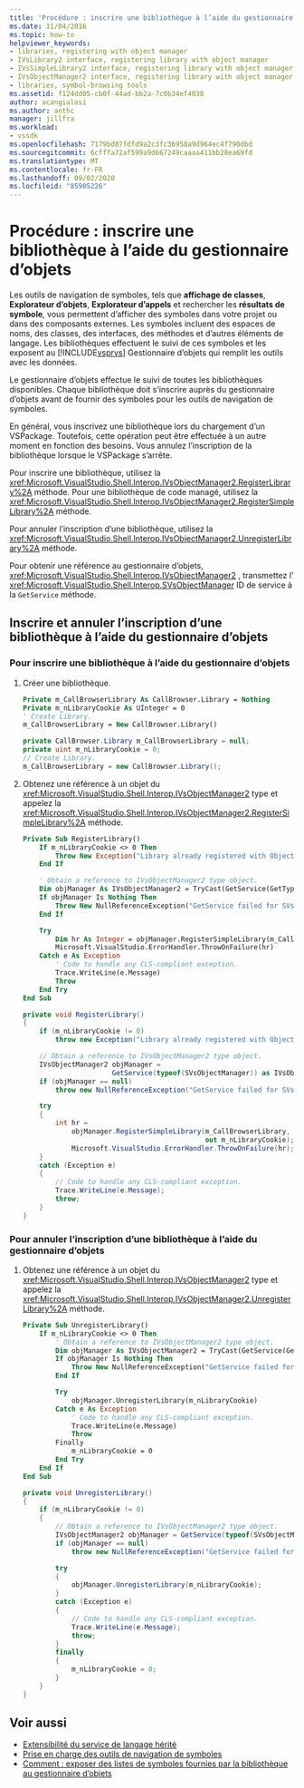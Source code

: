 ```yaml
---
title: 'Procédure : inscrire une bibliothèque à l’aide du gestionnaire d’objets | Microsoft Docs'
ms.date: 11/04/2016
ms.topic: how-to
helpviewer_keywords:
- libraries, registering with object manager
- IVsLibrary2 interface, registering library with object manager
- IVsSimpleLibrary2 interface, registering library with object manager
- IVsObjectManager2 interface, registering library with object manager
- libraries, symbol-browsing tools
ms.assetid: f124dd05-cb0f-44ad-bb2a-7c0b34ef4038
author: acangialosi
ms.author: anthc
manager: jillfra
ms.workload:
- vssdk
ms.openlocfilehash: 7179bd87fdfd9a2c3fc36958a9d964ec4f790dbd
ms.sourcegitcommit: 6cfffa72af599a9d667249caaaa411bb28ea69fd
ms.translationtype: MT
ms.contentlocale: fr-FR
ms.lasthandoff: 09/02/2020
ms.locfileid: "85905226"
---
```

# <a name="how-to-register-a-library-with-the-object-manager"></a>Procédure : inscrire une bibliothèque à l’aide du gestionnaire d’objets
Les outils de navigation de symboles, tels que **affichage de classes**, **Explorateur d’objets**, **Explorateur d’appels** et rechercher les **résultats de symbole**, vous permettent d’afficher des symboles dans votre projet ou dans des composants externes. Les symboles incluent des espaces de noms, des classes, des interfaces, des méthodes et d’autres éléments de langage. Les bibliothèques effectuent le suivi de ces symboles et les exposent au [!INCLUDE[vsprvs](../../code-quality/includes/vsprvs_md.md)] Gestionnaire d’objets qui remplit les outils avec les données.

 Le gestionnaire d’objets effectue le suivi de toutes les bibliothèques disponibles. Chaque bibliothèque doit s’inscrire auprès du gestionnaire d’objets avant de fournir des symboles pour les outils de navigation de symboles.

 En général, vous inscrivez une bibliothèque lors du chargement d’un VSPackage. Toutefois, cette opération peut être effectuée à un autre moment en fonction des besoins. Vous annulez l’inscription de la bibliothèque lorsque le VSPackage s’arrête.

 Pour inscrire une bibliothèque, utilisez la <xref:Microsoft.VisualStudio.Shell.Interop.IVsObjectManager2.RegisterLibrary%2A> méthode. Pour une bibliothèque de code managé, utilisez la <xref:Microsoft.VisualStudio.Shell.Interop.IVsObjectManager2.RegisterSimpleLibrary%2A> méthode.

 Pour annuler l’inscription d’une bibliothèque, utilisez la <xref:Microsoft.VisualStudio.Shell.Interop.IVsObjectManager2.UnregisterLibrary%2A> méthode.

 Pour obtenir une référence au gestionnaire d’objets, <xref:Microsoft.VisualStudio.Shell.Interop.IVsObjectManager2> , transmettez l' <xref:Microsoft.VisualStudio.Shell.Interop.SVsObjectManager> ID de service à la `GetService` méthode.

## <a name="register-and-unregister-a-library-with-the-object-manager"></a>Inscrire et annuler l’inscription d’une bibliothèque à l’aide du gestionnaire d’objets

### <a name="to-register-a-library-with-the-object-manager"></a>Pour inscrire une bibliothèque à l’aide du gestionnaire d’objets

1. Créer une bibliothèque.

    ```vb
    Private m_CallBrowserLibrary As CallBrowser.Library = Nothing
    Private m_nLibraryCookie As UInteger = 0
    ' Create Library.
    m_CallBrowserLibrary = New CallBrowser.Library()
    ```

    ```csharp
    private CallBrowser.Library m_CallBrowserLibrary = null;
    private uint m_nLibraryCookie = 0;
    // Create Library.
    m_CallBrowserLibrary = new CallBrowser.Library();

    ```

2. Obtenez une référence à un objet du <xref:Microsoft.VisualStudio.Shell.Interop.IVsObjectManager2> type et appelez la <xref:Microsoft.VisualStudio.Shell.Interop.IVsObjectManager2.RegisterSimpleLibrary%2A> méthode.

    ```vb
    Private Sub RegisterLibrary()
        If m_nLibraryCookie <> 0 Then
            Throw New Exception("Library already registered with Object Manager")
        End If

        ' Obtain a reference to IVsObjectManager2 type object.
        Dim objManager As IVsObjectManager2 = TryCast(GetService(GetType(SVsObjectManager)), IVsObjectManager2)
        If objManager Is Nothing Then
            Throw New NullReferenceException("GetService failed for SVsObjectManager")
        End If

        Try
            Dim hr As Integer = objManager.RegisterSimpleLibrary(m_CallBrowserLibrary, m_nLibraryCookie)
            Microsoft.VisualStudio.ErrorHandler.ThrowOnFailure(hr)
        Catch e As Exception
            ' Code to handle any CLS-compliant exception.
            Trace.WriteLine(e.Message)
            Throw
        End Try
    End Sub
    ```

    ```csharp
    private void RegisterLibrary()
    {
        if (m_nLibraryCookie != 0)
            throw new Exception("Library already registered with Object Manager");

        // Obtain a reference to IVsObjectManager2 type object.
        IVsObjectManager2 objManager =
                          GetService(typeof(SVsObjectManager)) as IVsObjectManager2;
        if (objManager == null)
            throw new NullReferenceException("GetService failed for SVsObjectManager");

        try
        {
            int hr =
                objManager.RegisterSimpleLibrary(m_CallBrowserLibrary,
                                                 out m_nLibraryCookie);
                Microsoft.VisualStudio.ErrorHandler.ThrowOnFailure(hr);
        }
        catch (Exception e)
        {
            // Code to handle any CLS-compliant exception.
            Trace.WriteLine(e.Message);
            throw;
        }
    }

    ```

### <a name="to-unregister-a-library-with-the-object-manager"></a>Pour annuler l’inscription d’une bibliothèque à l’aide du gestionnaire d’objets

1. Obtenez une référence à un objet du <xref:Microsoft.VisualStudio.Shell.Interop.IVsObjectManager2> type et appelez la <xref:Microsoft.VisualStudio.Shell.Interop.IVsObjectManager2.UnregisterLibrary%2A> méthode.

    ```vb
    Private Sub UnregisterLibrary()
        If m_nLibraryCookie <> 0 Then
            ' Obtain a reference to IVsObjectManager2 type object.
            Dim objManager As IVsObjectManager2 = TryCast(GetService(GetType(SVsObjectManager)), IVsObjectManager2)
            If objManager Is Nothing Then
                Throw New NullReferenceException("GetService failed for SVsObjectManager")
            End If

            Try
                objManager.UnregisterLibrary(m_nLibraryCookie)
            Catch e As Exception
                ' Code to handle any CLS-compliant exception.
                Trace.WriteLine(e.Message)
                Throw
            Finally
                m_nLibraryCookie = 0
            End Try
        End If
    End Sub
    ```

    ```csharp
    private void UnregisterLibrary()
    {
        if (m_nLibraryCookie != 0)
        {
            // Obtain a reference to IVsObjectManager2 type object.
            IVsObjectManager2 objManager = GetService(typeof(SVsObjectManager)) as IVsObjectManager2;
            if (objManager == null)
                throw new NullReferenceException("GetService failed for SVsObjectManager");

            try
            {
                objManager.UnregisterLibrary(m_nLibraryCookie);
            }
            catch (Exception e)
            {
                // Code to handle any CLS-compliant exception.
                Trace.WriteLine(e.Message);
                throw;
            }
            finally
            {
                m_nLibraryCookie = 0;
            }
        }
    }

    ```

## <a name="see-also"></a>Voir aussi
- [Extensibilité du service de langage hérité](../../extensibility/internals/legacy-language-service-extensibility.md)
- [Prise en charge des outils de navigation de symboles](../../extensibility/internals/supporting-symbol-browsing-tools.md)
- [Comment : exposer des listes de symboles fournies par la bibliothèque au gestionnaire d’objets](../../extensibility/internals/how-to-expose-lists-of-symbols-provided-by-the-library-to-the-object-manager.md)
